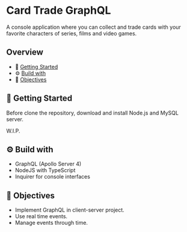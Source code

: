 # Card Trade GraphQL

A console application where you can collect and trade cards with your favorite characters of series, films and video games.

## Overview

-   🧠 [Getting Started](#getting-started)
-   ⚙ [Build with](#built-with)
-   🎯 [Objectives](#objectives)

## 🧠 Getting Started

Before clone the repository, download and install Node.js and MySQL server.

W.I.P.

## ⚙ Build with

-   GraphQL (Apollo Server 4)
-   NodeJS with TypeScript
-   Inquirer for console interfaces

## 🎯 Objectives

-   Implement GraphQL in client-server project.
-   Use real time events.
-   Manage events through time.
